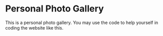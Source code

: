 # Personal Photo Gallery

This is a personal photo gallery. You may use the code to help yourself in coding the website like this.
